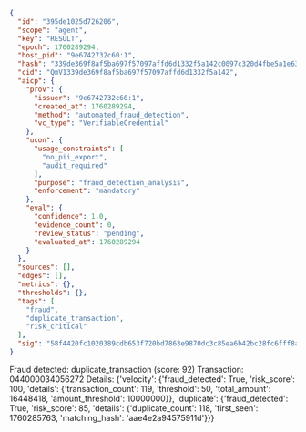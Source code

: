 ```json
{
  "id": "395de1025d726206",
  "scope": "agent",
  "key": "RESULT",
  "epoch": 1760289294,
  "host_pid": "9e6742732c60:1",
  "hash": "339de369f8af5ba697f57097affd6d1332f5a142c0097c320d4fbe5a1e63d215",
  "cid": "QmV1339de369f8af5ba697f57097affd6d1332f5a142",
  "aicp": {
    "prov": {
      "issuer": "9e6742732c60:1",
      "created_at": 1760289294,
      "method": "automated_fraud_detection",
      "vc_type": "VerifiableCredential"
    },
    "ucon": {
      "usage_constraints": [
        "no_pii_export",
        "audit_required"
      ],
      "purpose": "fraud_detection_analysis",
      "enforcement": "mandatory"
    },
    "eval": {
      "confidence": 1.0,
      "evidence_count": 0,
      "review_status": "pending",
      "evaluated_at": 1760289294
    }
  },
  "sources": [],
  "edges": [],
  "metrics": {},
  "thresholds": {},
  "tags": [
    "fraud",
    "duplicate_transaction",
    "risk_critical"
  ],
  "sig": "58f4420fc1020389cdb653f720bd7863e9870dc3c85ea6b42bc28fc6fff8a9f0"
}
```

Fraud detected: duplicate_transaction (score: 92)
Transaction: 044000034056272
Details: {'velocity': {'fraud_detected': True, 'risk_score': 100, 'details': {'transaction_count': 119, 'threshold': 50, 'total_amount': 16448418, 'amount_threshold': 10000000}}, 'duplicate': {'fraud_detected': True, 'risk_score': 85, 'details': {'duplicate_count': 118, 'first_seen': 1760285763, 'matching_hash': 'aae4e2a94575911d'}}}